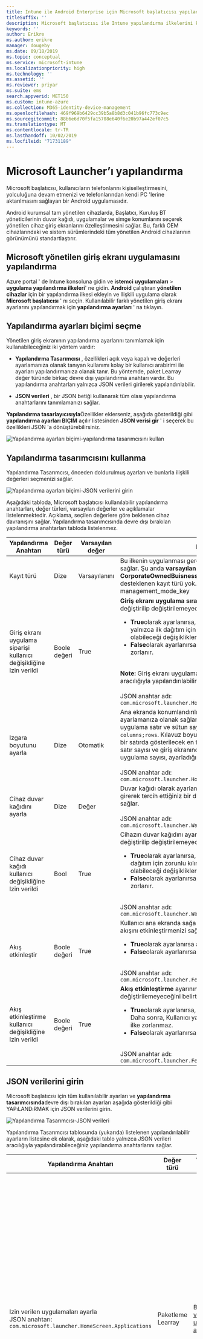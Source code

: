 ```yaml
---
title: Intune ile Android Enterprise için Microsoft başlatıcısı yapılandırma
titleSuffix: ''
description: Microsoft başlatıcısı ile Intune yapılandırma ilkelerini kullanın.
keywords: ''
author: Erikre
ms.author: erikre
manager: dougeby
ms.date: 09/18/2019
ms.topic: conceptual
ms.service: microsoft-intune
ms.localizationpriority: high
ms.technology: ''
ms.assetid: ''
ms.reviewer: priyar
ms.suite: ems
search.appverid: MET150
ms.custom: intune-azure
ms.collection: M365-identity-device-management
ms.openlocfilehash: 469f969b6429cc39b5a8b8d3c041b96fc773c9ec
ms.sourcegitcommit: 88b6e6d70f5fa15708e640f6e20b97a442ef07c5
ms.translationtype: MT
ms.contentlocale: tr-TR
ms.lasthandoff: 10/02/2019
ms.locfileid: "71731189"
---
```

# <a name="configure-microsoft-launcher"></a>Microsoft Launcher’ı yapılandırma

Microsoft başlatıcısı, kullanıcıların telefonlarını kişiselleştirmesini, yolculuğuna devam etmenizi ve telefonlarından kendi PC 'lerine aktarılmasını sağlayan bir Android uygulamasıdır. 

Android kurumsal tam yönetilen cihazlarda, Başlatıcı, Kuruluş BT yöneticilerinin duvar kağıdı, uygulamalar ve simge konumlarını seçerek yönetilen cihaz giriş ekranlarını özelleştirmesini sağlar. Bu, farklı OEM cihazlarındaki ve sistem sürümlerindeki tüm yönetilen Android cihazlarının görünümünü standartlaştırır. 

## <a name="how-to-configure-the-microsoft-managed-home-screen-app"></a>Microsoft yönetilen giriş ekranı uygulamasını yapılandırma 

Azure portal ' de Intune konsoluna gidin ve **istemci uygulamaları** > **uygulama yapılandırma ilkeleri**' ne gidin. **Android** çalıştıran **yönetilen cihazlar** için bir yapılandırma ilkesi ekleyin ve Ilişkili uygulama olarak **Microsoft başlatıcısı** ' nı seçin. Kullanılabilir farklı yönetilen giriş ekranı ayarlarını yapılandırmak için **yapılandırma ayarları** ' na tıklayın. 

## <a name="choosing-a-configuration-settings-format"></a>Yapılandırma ayarları biçimi seçme 

Yönetilen giriş ekranının yapılandırma ayarlarını tanımlamak için kullanabileceğiniz iki yöntem vardır: 

- **Yapılandırma Tasarımcısı** , özellikleri açık veya kapalı ve değerleri ayarlamanıza olanak tanıyan kullanımı kolay bir kullanıcı arabirimi ile ayarları yapılandırmanıza olanak tanır. Bu yöntemde, paket Learray değer türünde birkaç devre dışı yapılandırma anahtarı vardır. Bu yapılandırma anahtarları yalnızca JSON verileri girilerek yapılandırılabilir. 

- **JSON verileri** , bir JSON betiği kullanarak tüm olası yapılandırma anahtarlarını tanımlamanızı sağlar. 

**Yapılandırma tasarlayıcısıyla**Özellikler eklerseniz, aşağıda gösterildiği gibi **yapılandırma ayarları BIÇIM** açılır listesinden **JSON verisi gir** ' i seçerek bu özellikleri JSON 'a dönüştürebilirsiniz.

   ![Yapılandırma ayarları biçimi-yapılandırma tasarımcısını kullan](./media/configure-microsoft-launcher/configure-microsoft-launcher-01.png)

## <a name="using-configuration-designer"></a>Yapılandırma tasarımcısını kullanma

Yapılandırma Tasarımcısı, önceden doldurulmuş ayarları ve bunlarla ilişkili değerleri seçmenizi sağlar.

   ![Yapılandırma ayarları biçimi-JSON verilerini girin](./media/configure-microsoft-launcher/configure-microsoft-launcher-02.png)

Aşağıdaki tabloda, Microsoft başlatıcısı kullanılabilir yapılandırma anahtarları, değer türleri, varsayılan değerler ve açıklamalar listelenmektedir. Açıklama, seçilen değerlere göre beklenen cihaz davranışını sağlar. Yapılandırma tasarımcısında devre dışı bırakılan yapılandırma anahtarları tabloda listelenmez.

|    Yapılandırma Anahtarı    |    Değer türü    |    Varsayılan değer    |    Description     |
|---------------------------------------------------|------------------|---------------------|-------------------------------------------------------------------------------------------------------------------------------------------------------------------------------------------------------------------------------------------------------------------------------------------------------------------------------------------------------------------------------------------------------------------------------------------------------------------------------------------------------------------------------------------------------------------------------|
|    Kayıt türü    |    Dize     |    Varsayılanını    |    Bu ilkenin uygulanması gereken kayıt türünü ayarlamanıza olanak sağlar. Şu anda **varsayılan** değer **CorporateOwnedBuisnessOnly**' e başvurur. Var olan başka bir desteklenen kayıt türü yok.        JSON anahtar adı: management_mode_key        |
|    Giriş ekranı uygulama siparişi kullanıcı değişikliğine Izin verildi    |    Boole değeri    |    True    |    **Giriş ekranı uygulama sırası** ayarının Son Kullanıcı tarafından değiştirilip değiştirilemeyeceğini belirtmenize olanak tanır.<ul><li>**True**olarak ayarlanırsa, ilkede tanımlanan uygulama sırası yalnızca ilk dağıtım için zorlanır. Daha sonra, Kullanıcı yapmış olabileceği değişikliklere göre ilke zorlanmaz.</li><li>**False**olarak ayarlanırsa, uygulama sırası her eşitlemede zorlanır.</li></ul><br>**Note:** Giriş ekranı uygulama sırası yalnızca JSON Düzenleyicisi aracılığıyla yapılandırılabilir.<br><br>JSON anahtar adı:<br>`com.microsoft.launcher.HomeScreen.AppOrder.UserChangeAllowed`    |
|    Izgara boyutunu ayarla    |    Dize    |    Otomatik    |    Ana ekranda konumlandırılmış uygulamaların kılavuz boyutunu ayarlamanıza olanak sağlar. Kılavuz boyutunu tanımlamak için uygulama satır ve sütun sayısını şu biçimde ayarlayabilirsiniz: `columns;rows`. Kılavuz boyutunu tanımlarsanız, giriş ekranındaki bir satırda gösterilecek en fazla uygulama sayısı, ayarladığınız satır sayısı ve giriş ekranındaki bir sütunda gösterilecek en fazla uygulama sayısı, ayarladığınız sütun sayısı olacak şekilde değişir.<br><br>        JSON anahtar adı:<br>`com.microsoft.launcher.HomeScreen.GridSize`    |
|    Cihaz duvar kağıdını ayarla    |    Dize    |    Değer    |    Duvar kağıdı olarak ayarlamak istediğiniz görüntünün URL 'sini girerek tercih ettiğiniz bir duvar kağıdını ayarlamanıza olanak sağlar.<br><br>JSON anahtar adı:<br>`com.microsoft.launcher.Wallpaper.URL`    |
|    Cihaz duvar kağıdı kullanıcı değişikliğine Izin verildi    |    Bool    |    True    |    Cihazın duvar kağıdını ayarla ayarının Son Kullanıcı tarafından değiştirilip değiştirilemeyeceğini belirtmenize olanak tanır.<ul><li>**True**olarak ayarlanırsa, ilkedeki duvar kağıdı yalnızca ilk dağıtım için zorunlu kılınır. Daha sonra, Kullanıcı yapmış olabileceği değişikliklere göre ilke zorlanmaz.</li><li>**False**olarak ayarlanırsa, bu duvar kağıdı her eşitlemede zorlanır.</li></ul><br>JSON anahtar adı:<br>`com.microsoft.launcher.Wallpaper.URL.UserChangeAllowed`        |
|    Akış etkinleştir    |    Boole değeri    |    True    |    Kullanıcı ana ekranda sağa doğru geldiğinde, cihazda Başlatıcı akışını etkinleştirmenizi sağlar.<ul><li>**True**olarak ayarlanırsa akış etkinleştirilir.</li><li>**False**olarak ayarlanırsa akış devre dışı bırakılır.</li></ul><br>JSON anahtar adı:<br>`com.microsoft.launcher.Feed.Enabled`    |
|    Akış etkinleştirme kullanıcı değişikliğine Izin verildi    |    Boole değeri    |    True    |     **Akış etkinleştirme** ayarının Son Kullanıcı tarafından değiştirilip değiştirilemeyeceğini belirtmenize olanak tanır.<ul><li>**True**olarak ayarlanırsa, akış yalnızca ilk dağıtım için zorlanır. Daha sonra, Kullanıcı yapmış olabileceği değişikliklere göre ilke zorlanmaz.</li><li>**False**olarak ayarlanırsa, akış her eşitlemede zorlanır.</li></ul><br>JSON anahtar adı: `com.microsoft.launcher.Feed.Enabled.UserChangeAllowed`    |

## <a name="enter-json-data"></a>JSON verilerini girin

Microsoft başlatıcısı için tüm kullanılabilir ayarları ve **yapılandırma tasarımcısında**devre dışı bırakılan ayarları aşağıda gösterildiği gibi YAPıLANDıRMAK için JSON verilerini girin.

   ![Yapılandırma Tasarımcısı-JSON verileri](./media/configure-microsoft-launcher/configure-microsoft-launcher-03.png)

Yapılandırma Tasarımcısı tablosunda (yukarıda) listelenen yapılandırılabilir ayarların listesine ek olarak, aşağıdaki tablo yalnızca JSON verileri aracılığıyla yapılandırabileceğiniz yapılandırma anahtarlarını sağlar.

|    Yapılandırma Anahtarı    |    Değer türü    |    Varsayılan değer    |    Description     |
|----------------------------------------------------------------------------------------------------|-------------------|-------------------------------------------------------------------------------------|------------------------------------------------------------------------------------------------------------------------------------------------------------------------------------------------------------------------------------------------------------------------------------------------------------------------------------------------------------------------------------------------------------------------------------------------------------------------------------------------------------------------------------------------------------------------------------------------------------------------------------------------------------------------------------|
|    Izin verilen uygulamaları ayarla<br>JSON anahtarı: `com.microsoft.launcher.HomeScreen.Applications`    |    Paketleme Learray    | Bkz. [izin verilen uygulamaları ayarla](configure-microsoft-launcher.md#set-allow-listed-applications)</sup>    |    , Cihazda yüklü uygulamalar arasından giriş ekranında görünür olan uygulama kümesini tanımlamanızı sağlar. Uygulamaları, görünür hale getirmek istediğiniz uygulamaların uygulama paketi adını girerek tanımlayabilirsiniz. Örneğin, `com.android.settings` ayarları giriş ekranında erişilebilir hale getirir. Bu bölümde izin verilen uygulamaların, ana ekranda görünür olması için cihazda zaten yüklü olması gerekir.<p>Özelliklerinin<ul><li>**Paket:** Uygulama paketi adı</li><li>**Sınıf:** Belirli bir uygulama sayfasına özgü olan uygulama etkinliği. Bu değer boşsa varsayılan uygulama sayfasını kullanır.</li></ul>      |
|    Ana ekran uygulama sırası<br>JSON anahtarı: `com.microsoft.launcher.HomeScreen.AppOrder`    |    Paketleme Learray    |    Bkz: [giriş ekranı uygulama sırası](configure-microsoft-launcher.md#home-screen-app-order)      |    Ana ekranda uygulama sırasını belirtmenize izin verir.<p>Özelliklerinin<br><ul><li>**Şunu yazın:** Desteklenen tek tür `application` ' dir.</li><li>**Konum:** Ana ekrandaki uygulama simge yuvası. Bu, sol üstteki konum 1 ' den başlar ve yukarıdan aşağıya doğru aşağı doğru ilerler.</li><li>**Paket:** Uygulama paketi adı.</li><li>**Sınıf:** Belirli bir uygulama sayfasına özgü olan uygulama etkinliği. Varsayılan uygulama sayfası, bu değer boşsa kullanılacaktır.</li></ul>    |

### <a name="set-allow-listed-applications"></a>İzin verilen uygulamaları ayarla

```JSON
{
    "key": "com.microsoft.launcher.HomeScreen.Applications",
    "valueBundleArray": 
    [
        {
            "managedProperty": [
                {
                    "key": "package",
                    "valueString": ""
                },
                {
                    "key": "class",
                    "valueString": ""
                }
            ]
        }
    ]
}
```

### <a name="home-screen-app-order"></a>Ana ekran uygulama sırası

```JSON
{
    "key": "com.microsoft.launcher.HomeScreen.AppOrder",
    "valueBundleArray": 
    [
        {
            "managedProperty": [
                {
                    "key": "type",
                    "valueString": "application"
                },
                {
                    "key": "position",
                    "valueInteger": 0
                },
                {
                    "key": "package",
                    "valueString": ""
                },
                {
                    "key": "class",
                    "valueString": ""
                }
            ]
        }
    ]
}
```

Aşağıda, tüm kullanılabilir yapılandırma anahtarlarının dahil olduğu bir JSON betiği verilmiştir:

```JSON
{
    "kind": "androidenterprise#managedConfiguration", 
    "productId": "app:com.microsoft.launcher", 
    "managedProperty": [
        {
            "key": "management_mode_key", 
            "valueString": "Default"
        }, 
        {
            "key": "com.microsoft.launcher.Feed.Enable.UserChangeAllowed", 
            "valueBool": false
        }, 
        {
            "key": "com.microsoft.launcher.Feed.Enable", 
            "valueBool": true
        }, 
        {
            "key": "com.microsoft.launcher.Wallpaper.Url.UserChangeAllowed", 
            "valueBool": false
        }, 
        {
            "key": "com.microsoft.launcher.Wallpaper.Url", 
            "valueBool": "http://www.contoso.com/wallpaper.png"
        }, 
        {
            "key": "com.microsoft.launcher.HomeScreen.GridSize", 
            "valueString": "5;5"
        }, 
        {
            "key": "com.microsoft.launcher.HomeScreen.Applications", 
            "valueBundleArray": [
                {
                    "managedProperty": [
                        {
                            "key": "package", 
                            "valueString": "com.ups.mobile.android"
                        }, 
                        {
                            "key": "class", 
                            "valueString": ""
                        }
                    ]
                }, 
                {
                    "managedProperty": [
                        {
                            "key": "package", 
                            "valueString": "com.microsoft.teams"
                        }, 
                        {
                            "key": "class", 
                            "valueString": ""
                        }
                    ]
                }, 
                {
                    "managedProperty": [
                        {
                            "key": "package", 
                            "valueString": "com.microsoft.bing"
                        }, 
                        {
                            "key": "class", 
                            "valueString": ""
                        }
                    ]
                }
            ]
        }, 
        {
            "key": "com.microsoft.launcher.HomeScreen.AppOrder.UserChangeAllowed", 
            "valueBool": false
        }, 
        {
            "key": "com.microsoft.launcher.HomeScreen.AppOrder", 
            "valueBundleArray": [
                {
                    "managedProperty": [
                        {
                            "key": "type", 
                            "valueString": "application"
                        }, 
                        {
                            "key": "position", 
                            "valueInteger": 17
                        }, 
                        {
                            "key": "package", 
                            "valueString": "com.ups.mobile.android"
                        }, 
                        {
                            "key": "class", 
                            "valueString": ""
                        }
                    ]
                }, 
                {
                    "managedProperty": [
                        {
                            "key": "type", 
                            "valueString": "application"
                        }, 
                        {
                            "key": "position", 
                            "valueInteger": 18
                        }, 
                        {
                            "key": "package", 
                            "valueString": "com.microsoft.teams"
                        }, 
                        {
                            "key": "class", 
                            "valueString": ""
                        }
                    ]
                }, 
                {
                    "managedProperty": [
                        {
                            "key": "type", 
                            "valueString": "application"
                        }, 
                        {
                            "key": "position", 
                            "valueInteger": 19
                        }, 
                        {
                            "key": "package", 
                            "valueString": "com.microsoft.bing"
                        }, 
                        {
                            "key": "class", 
                            "valueString": ""
                        }
                    ]
                }
            ]
        }
    ]
}
```

## <a name="next-steps"></a>Sonraki adımlar

- Android kurumsal tam olarak yönetilen cihazlar hakkında daha fazla bilgi için bkz. [Intune 'Da Android Enterprise tam yönetme cihazlarını ayarlama](../enrollment/android-fully-managed-enroll.md).
